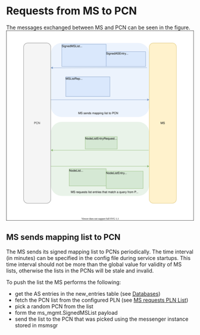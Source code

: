 # Requests from MS to PCN

The messages exchanged between MS and PCN can be seen in the figure. 
![ms-sig communication](../../fig/mapping_srv/MS-PCN.svg)

## MS sends mapping list to PCN
The MS sends its signed mapping list to PCNs periodically. The time interval (in minutes) can be specified in the config file during service startups. This time interval should not be more than the global value for validity of MS lists, otherwise the lists in the PCNs will be stale and invalid.

To push the list the MS performs the following:
- get the AS entries in the new_entries table (see [Databases](MappingService.md/#Database))
- fetch the PCN list from the configured PLN (see [MS requests PLN List](MSToPLN.md))
- pick a random PCN from the list
- form the ms_mgmt.SignedMSList payload 
- send the list to the PCN that was picked using the messenger instance stored in msmsgr


